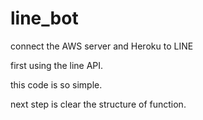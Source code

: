 # line_bot
connect the AWS server and Heroku to LINE

first using the line API.

this code is so simple.

next step is clear the structure of function.
